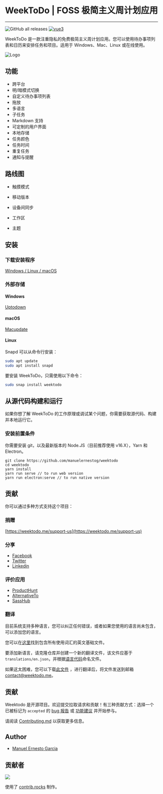 # WeekToDo | FOSS 极简主义周计划应用

* * *

![GitHub all releases](https://img.shields.io/github/downloads/zuntek/weektodoweb/total) [![vue3](https://img.shields.io/badge/vue-3.x-brightgreen.svg)](https://vuejs.org/)

WeekToDo 是一款注重隐私的免费极简主义周计划应用。您可以使用待办事项列表和日历来安排任务和项目。适用于 Windows、Mac、Linux 或在线使用。

![Logo](https://weektodo.me/weektodo-preview.webp)

## 功能

*   跨平台
*   明/暗模式切换
*   自定义待办事项列表
*   拖放
*   多语言
*   子任务
*   Markdown 支持
*   可定制的用户界面
*   本地存储
*   任务颜色
*   任务时间
*   重复任务
*   通知与提醒

## 路线图

*   触摸模式
    
*   移动版本
    
*   设备间同步
    
*   工作区
    
*   主题
    

## 安装

### 下载安装程序

[Windows / Linux / macOS](https://github.com/zuntek/weektodoweb/releases/latest)

### 外部存储

#### Windows

[Uptodown](https://weektodo.uptodown.com/windows)

#### macOS

[Macupdate](https://www.macupdate.com/app/mac/63506/weektodo)

#### Linux

Snapd 可以从命令行安装：

```bash
sudo apt update
sudo apt install snapd
```

要安装 WeekToDo，只需使用以下命令：

```bash
sudo snap install weektodo
```

## 从源代码构建和运行

如果你想了解 WeekToDo 的工作原理或调试某个问题，你需要获取源代码、构建并本地运行它。

### 安装前置条件

你需要安装 git，以及最新版本的 Node.JS（目前推荐使用 v16.X），Yarn 和 Electron。

```
git clone https://github.com/manuelernestog/weektodo
cd weektodo
yarn install
yarn run serve // to run web version
yarn run electron:serve // to run native version
```

## 贡献

你可以通过多种方式支持这个项目：

### 捐赠

[https://weektodo.me/support-us](https://weektodo.me/support-us)

### 分享

*   [Facebook](https://www.facebook.com/sharer/sharer.php?u=https%3A%2F%2Fweektodo.me%2F)
*   [Twitter](https://twitter.com/intent/tweet?url=https%3A%2F%2Fweektodo.me%2F&text=)
*   [Linkedin](https://www.linkedin.com/shareArticle?mini=true&url=https%3A%2F%2Fweektodo.me%2F&title=)

### 评价应用

*   [ProductHunt](https://www.producthunt.com/posts/weektodo)
*   [AlternativeTo](https://alternativeto.net/software/weektodo/about/)
*   [SassHub](https://www.saashub.com/weektodo-reviews/new)

### 翻译

目前系统支持多种语言，您可以纠正任何错误，或者如果您使用的语言尚未包含，可以添加您的语言。

您可以在[这里](src/assets/languages/en.json/)找到包含所有使用词汇的英文基础文件。

要添加新语言，请克隆仓库并创建一个新的翻译文件，该文件应基于 `translations/en.json`，并根据[语言代码](https://gist.github.com/Josantonius/b455e315bc7f790d14b136d61d9ae469)命名文件。

如果这太困难，您可以下载[此文件](src/assets/languages/en.json/) ，进行翻译后，将文件发送到邮箱 [contact@weektodo.me](mailto:contact@weektodo.me)。

## 贡献

Weektodo 是开源项目。欢迎提交拉取请求和贡献！有三种贡献方式：选择一个已被标记为 `accepted` 的 [bug 报告](https://github.com/manuelernestog/issues?q=is%3Aopen+is%3Aissue+label%3Abug) 或 [功能建议](https://github.com/manuelernestog/issues?q=is%3Aissue+is%3Aopen+label%3Afeature) 并开始参与。

请阅读 [Contributing.md](https://github.com/manuelernestog/weektodo/blob/main/CONTRIBUTING.md) 以获取更多信息。

## Author

*   [Manuel Ernesto Garcia](https://manuelernestogr.bio.link/)

## 贡献者

[![](https://contrib.rocks/image?repo=manuelernestog/weektodo)](https://github.com/manuelernestog/weektodo/graphs/contributors)

使用了 [contrib.rocks](https://contrib.rocks) 制作。